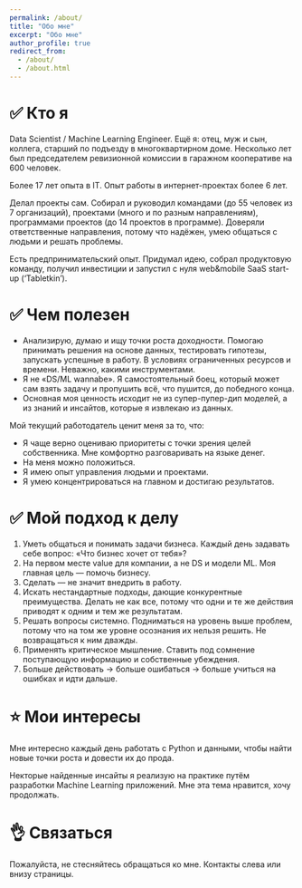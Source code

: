 ```yaml
---
permalink: /about/
title: "Обо мне"
excerpt: "Обо мне"
author_profile: true
redirect_from: 
  - /about/
  - /about.html
---
```


# ✅ Кто я

Data Scientist / Machine Learning Engineer. Ещё я: отец, муж и сын, коллега, старший по подъезду в многоквартирном доме. Несколько лет был председателем ревизионной комиссии в гаражном кооперативе на 600 человек.

Более 17 лет опыта в IT. Опыт работы в интернет-проектах более 6 лет.

Делал проекты сам. Собирал и руководил командами (до 55 человек из 7 организаций), проектами (много и по разным направлениям), программами проектов (до 14 проектов в программе). Доверяли ответственные направления, потому что надёжен, умею общаться с людьми и решать проблемы.

Есть предпринимательский опыт. Придумал идею, собрал продуктовую команду, получил инвестиции и запустил с нуля web&mobile SaaS start-up (‘Tabletkin’).

# ✅ Чем полезен

 - Анализирую, думаю и ищу точки роста доходности. Помогаю принимать решения на основе данных, тестировать гипотезы, запускать успешные в работу.
В условиях ограниченных ресурсов и времени. Неважно, какими инструментами.
- Я не «DS/ML wannabe». Я самостоятельный боец, который может сам взять задачу и пропушить всё, что пушится, до победного конца.
- Основная моя ценность исходит не из супер-пупер-дип моделей, а из знаний и инсайтов, которые я извлекаю из данных.

Мой текущий работодатель ценит меня за то, что:
- Я чаще верно оцениваю приоритеты с точки зрения целей собственника. Мне комфортно разговаривать на языке денег.
- На меня можно положиться.
- Я имею опыт управления людьми и проектами.
- Я умею концентрироваться на главном и достигаю результатов.

# ✅ Мой подход к делу

1. Уметь общаться и понимать задачи бизнеса. Каждый день задавать себе вопрос: «Что бизнес хочет от тебя»?
1. На первом месте value для компании, а не DS и модели ML. Моя главная цель — помочь бизнесу.
1. Сделать — не значит внедрить в работу.
1. Искать нестандартные подходы, дающие конкурентные преимущества. Делать не как все, потому что одни и те же действия приводят к одним и тем же результатам.
1. Решать вопросы системно. Подниматься на уровень выше проблем, потому что на том же уровне осознания их нельзя решить. Не возвращаться к ним дважды.
1. Применять критическое мышление. Ставить под сомнение поступающую информацию и собственные убеждения.
1. Больше действовать → больше ошибаться → больше учиться на ошибках и идти дальше.

# ⭐️ Мои интересы
Мне интересно каждый день работать с Python и данными, чтобы найти новые точки роста и довести их до прода.

Некторые найденные инсайты я реализую на практике путём разработки Machine Learning приложений. Мне эта тема нравится, хочу продолжать.

# 👌 Связаться

Пожалуйста, не стесняйтесь обращаться ко мне. Контакты слева или внизу страницы.